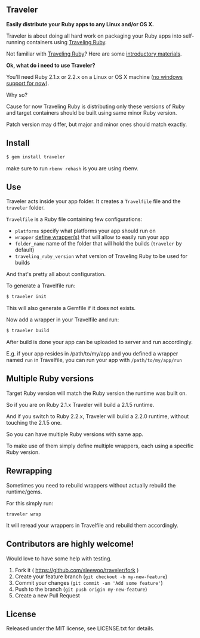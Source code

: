 
## Traveler

**Easily distribute your Ruby apps to any Linux and/or OS X.**

Traveler is about doing all hard work on packaging your Ruby apps into self-running containers using [Traveling Ruby](http://phusion.github.io/traveling-ruby/).

Not familiar with [Traveling Ruby](http://phusion.github.io/traveling-ruby/)?
Here are some [introductory materials](https://github.com/phusion/traveling-ruby#getting-started).

**Ok, what do i need to use Traveler?**

You'll need Ruby 2.1.x or 2.2.x on a Linux or OS X machine ([no windows support for now](https://github.com/sleewoo/traveler/issues/2)).

Why so?

Cause for now Traveling Ruby is distributing only these versions of Ruby and target containers should be built using same minor Ruby version.

Patch version may differ, but major and minor ones should match exactly.

## Install

```bash
$ gem install traveler
```

make sure to run `rbenv rehash` is you are using rbenv.

## Use

Traveler acts inside your app folder. It creates a `Travelfile` file and the `traveler` folder.

`Travelfile` is a Ruby file containing few configurations:

- `platforms`  specify what platforms your app should run on
- `wrapper` [define wrapper(s)](https://github.com/sleewoo/traveler/blob/master/skel/Travelfile#L12) that will allow to easily run your app
- `folder_name` name of the folder that will hold the builds (`traveler` by default)
- `traveling_ruby_version` what version of Traveling Ruby to be used for builds

And that's pretty all about configuration.

To generate a Travelfile run:

```bash
$ traveler init
```

This will also generate a Gemfile if it does not exists.

Now add a wrapper in your Travelfile and run:

```bash
$ traveler build
```

After build is done your app can be uploaded to server and run accordingly.

E.g. if your app resides in /path/to/my/app and you defined a wrapper named `run` in Travelfile, you can run your app with `/path/to/my/app/run`


## Multiple Ruby versions

Target Ruby version will match the Ruby version the runtime was built on.

So if you are on Ruby 2.1.x Traveler will build a 2.1.5 runtime.

And if you switch to Ruby 2.2.x, Traveler will build a 2.2.0 runtime, without touching the 2.1.5 one.

So you can have multiple Ruby versions with same app.

To make use of them simply define multiple wrappers, each using a specific Ruby version.


## Rewrapping

Sometimes you need to rebuild wrappers without actually rebuild the runtime/gems.

For this simply run:

`traveler wrap`

It will reread your wrappers in Travelfile and rebuild them accordingly.


## Contributors are highly welcome!

Would love to have some help with testing.

1. Fork it ( https://github.com/sleewoo/traveler/fork )
2. Create your feature branch (`git checkout -b my-new-feature`)
3. Commit your changes (`git commit -am 'Add some feature'`)
4. Push to the branch (`git push origin my-new-feature`)
5. Create a new Pull Request

## License

Released under the MIT license, see LICENSE.txt for details.
